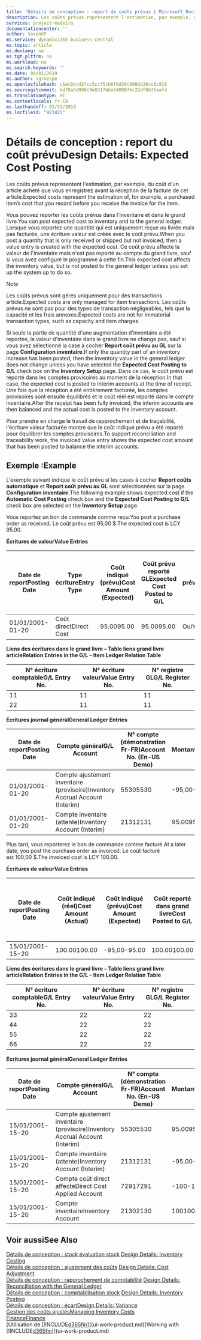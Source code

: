 ```yaml
---
title: 'Détails de conception : report de coûts prévus | Microsoft Docs'
description: Les coûts prévus représentent l'estimation, par exemple, du coût d'un article acheté que vous enregistrez avant la réception de la facture de cet article.
services: project-madeira
documentationcenter: ''
author: SorenGP
ms.service: dynamics365-business-central
ms.topic: article
ms.devlang: na
ms.tgt_pltfrm: na
ms.workload: na
ms.search.keywords: ''
ms.date: 04/01/2019
ms.author: sgroespe
ms.openlocfilehash: c1ecbbc42fcc5ccf5cb6f0d39c908da36cc8c918
ms.sourcegitcommit: bd78a5d990c9e83174da1409076c22df8b35eafd
ms.translationtype: HT
ms.contentlocale: fr-CA
ms.lasthandoff: 03/31/2019
ms.locfileid: "923425"
---
```

# <a name="design-details-expected-cost-posting"></a><span data-ttu-id="9634d-103">Détails de conception : report du coût prévu</span><span class="sxs-lookup"><span data-stu-id="9634d-103">Design Details: Expected Cost Posting</span></span>
<span data-ttu-id="9634d-104">Les coûts prévus représentent l'estimation, par exemple, du coût d'un article acheté que vous enregistrez avant la réception de la facture de cet article.</span><span class="sxs-lookup"><span data-stu-id="9634d-104">Expected costs represent the estimation of, for example, a purchased item’s cost that you record before you receive the invoice for the item.</span></span>  

 <span data-ttu-id="9634d-105">Vous pouvez reporter les coûts prévus dans l'inventaire et dans le grand livre.</span><span class="sxs-lookup"><span data-stu-id="9634d-105">You can post expected cost to inventory and to the general ledger.</span></span> <span data-ttu-id="9634d-106">Lorsque vous reportez une quantité qui est uniquement reçue ou livrée mais pas facturée, une écriture valeur est créée avec le coût prévu.</span><span class="sxs-lookup"><span data-stu-id="9634d-106">When you post a quantity that is only received or shipped but not invoiced, then a value entry is created with the expected cost.</span></span> <span data-ttu-id="9634d-107">Ce coût prévu affecte la valeur de l'inventaire mais n'est pas reporté au compte du grand livre, sauf si vous avez configuré le programme à cette fin.</span><span class="sxs-lookup"><span data-stu-id="9634d-107">This expected cost affects the inventory value, but is not posted to the general ledger unless you set up the system up to do so.</span></span>  

> [!NOTE]  
>  <span data-ttu-id="9634d-108">Les coûts prévus sont gérés uniquement pour des transactions article.</span><span class="sxs-lookup"><span data-stu-id="9634d-108">Expected costs are only managed for item transactions.</span></span> <span data-ttu-id="9634d-109">Les coûts prévus ne sont pas pour des types de transaction négligeables, tels que la capacité et les frais annexes.</span><span class="sxs-lookup"><span data-stu-id="9634d-109">Expected costs are not for immaterial transaction types, such as capacity and item charges.</span></span>  

 <span data-ttu-id="9634d-110">Si seule la partie de quantité d'une augmentation d'inventaire a été reportée, la valeur d'inventaire dans le grand livre ne change pas, sauf si vous avez sélectionné la case à cocher **Report coût prévu au GL** sur la page **Configuration inventaire**.</span><span class="sxs-lookup"><span data-stu-id="9634d-110">If only the quantity part of an inventory increase has been posted, then the inventory value in the general ledger does not change unless you have selected the **Expected Cost Posting to G/L** check box on the **Inventory Setup** page.</span></span> <span data-ttu-id="9634d-111">Dans ce cas, le coût prévu est reporté dans les comptes provisoires au moment de la réception.</span><span class="sxs-lookup"><span data-stu-id="9634d-111">In that case, the expected cost is posted to interim accounts at the time of receipt.</span></span> <span data-ttu-id="9634d-112">Une fois que la réception a été entièrement facturée, les comptes provisoires sont ensuite équilibrés et le coût réel est reporté dans le compte inventaire.</span><span class="sxs-lookup"><span data-stu-id="9634d-112">After the receipt has been fully invoiced, the interim accounts are then balanced and the actual cost is posted to the inventory account.</span></span>  

 <span data-ttu-id="9634d-113">Pour prendre en charge le travail de rapprochement et de traçabilité, l'écriture valeur facturée montre que le coût indiqué prévu a été reporté pour équilibrer les comptes provisoires.</span><span class="sxs-lookup"><span data-stu-id="9634d-113">To support reconciliation and traceability work, the invoiced value entry shows the expected cost amount that has been posted to balance the interim accounts.</span></span>  

## <a name="example"></a><span data-ttu-id="9634d-114">Exemple :</span><span class="sxs-lookup"><span data-stu-id="9634d-114">Example</span></span>  
 <span data-ttu-id="9634d-115">L'exemple suivant indique le coût prévu si les cases à cocher **Report coûts automatique** et **Report coût prévu au GL** sont sélectionnées sur la page **Configuration inventaire**.</span><span class="sxs-lookup"><span data-stu-id="9634d-115">The following example shows expected cost if the **Automatic Cost Posting** check box and the **Expected Cost Posting to G/L** check box are selected on the **Inventory Setup** page.</span></span>  

 <span data-ttu-id="9634d-116">Vous reportez un bon de commande comme reçu.</span><span class="sxs-lookup"><span data-stu-id="9634d-116">You post a purchase order as received.</span></span> <span data-ttu-id="9634d-117">Le coût prévu est 95,00 $.</span><span class="sxs-lookup"><span data-stu-id="9634d-117">The expected cost is LCY 95.00.</span></span>  

 <span data-ttu-id="9634d-118">**Écritures de valeur**</span><span class="sxs-lookup"><span data-stu-id="9634d-118">**Value Entries**</span></span>  

|<span data-ttu-id="9634d-119">Date de report</span><span class="sxs-lookup"><span data-stu-id="9634d-119">Posting Date</span></span>|<span data-ttu-id="9634d-120">Type écriture</span><span class="sxs-lookup"><span data-stu-id="9634d-120">Entry Type</span></span>|<span data-ttu-id="9634d-121">Coût indiqué (prévu)</span><span class="sxs-lookup"><span data-stu-id="9634d-121">Cost Amount (Expected)</span></span>|<span data-ttu-id="9634d-122">Coût prévu reporté GL</span><span class="sxs-lookup"><span data-stu-id="9634d-122">Expected Cost Posted to G/L</span></span>|<span data-ttu-id="9634d-123">Coût prévu</span><span class="sxs-lookup"><span data-stu-id="9634d-123">Expected Cost</span></span>|<span data-ttu-id="9634d-124">N° écriture article gr. livre</span><span class="sxs-lookup"><span data-stu-id="9634d-124">Item Ledger Entry No.</span></span>|<span data-ttu-id="9634d-125">N° séquence </span><span class="sxs-lookup"><span data-stu-id="9634d-125">Entry No.</span></span>|  
|------------------|----------------|------------------------------|----------------------------------|-------------------|---------------------------|---------------|  
|<span data-ttu-id="9634d-126">01/01/20</span><span class="sxs-lookup"><span data-stu-id="9634d-126">01-01-20</span></span>|<span data-ttu-id="9634d-127">Coût direct</span><span class="sxs-lookup"><span data-stu-id="9634d-127">Direct Cost</span></span>|<span data-ttu-id="9634d-128">95.00</span><span class="sxs-lookup"><span data-stu-id="9634d-128">95.00</span></span>|<span data-ttu-id="9634d-129">95.00</span><span class="sxs-lookup"><span data-stu-id="9634d-129">95.00</span></span>|<span data-ttu-id="9634d-130">Oui</span><span class="sxs-lookup"><span data-stu-id="9634d-130">Yes</span></span>|<span data-ttu-id="9634d-131">1</span><span class="sxs-lookup"><span data-stu-id="9634d-131">1</span></span>|<span data-ttu-id="9634d-132">1</span><span class="sxs-lookup"><span data-stu-id="9634d-132">1</span></span>|  

 <span data-ttu-id="9634d-133">**Liens des écritures dans le grand livre – Table liens grand livre article**</span><span class="sxs-lookup"><span data-stu-id="9634d-133">**Relation Entries in the G/L – Item Ledger Relation Table**</span></span>  

|<span data-ttu-id="9634d-134">N° écriture comptable</span><span class="sxs-lookup"><span data-stu-id="9634d-134">G/L Entry No.</span></span>|<span data-ttu-id="9634d-135">N° écriture valeur</span><span class="sxs-lookup"><span data-stu-id="9634d-135">Value Entry No.</span></span>|<span data-ttu-id="9634d-136">N° registre GL</span><span class="sxs-lookup"><span data-stu-id="9634d-136">G/L Register No.</span></span>|  
|--------------------|---------------------|-----------------------|  
|<span data-ttu-id="9634d-137">1</span><span class="sxs-lookup"><span data-stu-id="9634d-137">1</span></span>|<span data-ttu-id="9634d-138">1</span><span class="sxs-lookup"><span data-stu-id="9634d-138">1</span></span>|<span data-ttu-id="9634d-139">1</span><span class="sxs-lookup"><span data-stu-id="9634d-139">1</span></span>|  
|<span data-ttu-id="9634d-140">2</span><span class="sxs-lookup"><span data-stu-id="9634d-140">2</span></span>|<span data-ttu-id="9634d-141">1</span><span class="sxs-lookup"><span data-stu-id="9634d-141">1</span></span>|<span data-ttu-id="9634d-142">1</span><span class="sxs-lookup"><span data-stu-id="9634d-142">1</span></span>|  

 <span data-ttu-id="9634d-143">**Écritures journal général**</span><span class="sxs-lookup"><span data-stu-id="9634d-143">**General Ledger Entries**</span></span>  

|<span data-ttu-id="9634d-144">Date de report</span><span class="sxs-lookup"><span data-stu-id="9634d-144">Posting Date</span></span>|<span data-ttu-id="9634d-145">Compte général</span><span class="sxs-lookup"><span data-stu-id="9634d-145">G/L Account</span></span>|<span data-ttu-id="9634d-146">N° compte (démonstration Fr-FR)</span><span class="sxs-lookup"><span data-stu-id="9634d-146">Account No. (En-US Demo)</span></span>|<span data-ttu-id="9634d-147">Montant</span><span class="sxs-lookup"><span data-stu-id="9634d-147">Amount</span></span>|<span data-ttu-id="9634d-148">N° séquence </span><span class="sxs-lookup"><span data-stu-id="9634d-148">Entry No.</span></span>|  
|------------------|------------------|---------------------------------|------------|---------------|  
|<span data-ttu-id="9634d-149">01/01/20</span><span class="sxs-lookup"><span data-stu-id="9634d-149">01-01-20</span></span>|<span data-ttu-id="9634d-150">Compte ajustement inventaire (provisoire)</span><span class="sxs-lookup"><span data-stu-id="9634d-150">Inventory Accrual Account (Interim)</span></span>|<span data-ttu-id="9634d-151">5530</span><span class="sxs-lookup"><span data-stu-id="9634d-151">5530</span></span>|<span data-ttu-id="9634d-152">-95,00</span><span class="sxs-lookup"><span data-stu-id="9634d-152">-95.00</span></span>|<span data-ttu-id="9634d-153">2</span><span class="sxs-lookup"><span data-stu-id="9634d-153">2</span></span>|  
|<span data-ttu-id="9634d-154">01/01/20</span><span class="sxs-lookup"><span data-stu-id="9634d-154">01-01-20</span></span>|<span data-ttu-id="9634d-155">Compte inventaire (attente)</span><span class="sxs-lookup"><span data-stu-id="9634d-155">Inventory Account (Interim)</span></span>|<span data-ttu-id="9634d-156">2131</span><span class="sxs-lookup"><span data-stu-id="9634d-156">2131</span></span>|<span data-ttu-id="9634d-157">95.00</span><span class="sxs-lookup"><span data-stu-id="9634d-157">95.00</span></span>|<span data-ttu-id="9634d-158">1</span><span class="sxs-lookup"><span data-stu-id="9634d-158">1</span></span>|  

 <span data-ttu-id="9634d-159">Plus tard, vous reporterez le bon de commande comme facturé.</span><span class="sxs-lookup"><span data-stu-id="9634d-159">At a later date, you post the purchase order as invoiced.</span></span> <span data-ttu-id="9634d-160">Le coût facturé est 100,00 $.</span><span class="sxs-lookup"><span data-stu-id="9634d-160">The invoiced cost is LCY 100.00.</span></span>  

 <span data-ttu-id="9634d-161">**Écritures de valeur**</span><span class="sxs-lookup"><span data-stu-id="9634d-161">**Value Entries**</span></span>  

|<span data-ttu-id="9634d-162">Date de report</span><span class="sxs-lookup"><span data-stu-id="9634d-162">Posting Date</span></span>|<span data-ttu-id="9634d-163">Coût indiqué (réel)</span><span class="sxs-lookup"><span data-stu-id="9634d-163">Cost Amount (Actual)</span></span>|<span data-ttu-id="9634d-164">Coût indiqué (prévu)</span><span class="sxs-lookup"><span data-stu-id="9634d-164">Cost Amount (Expected)</span></span>|<span data-ttu-id="9634d-165">Coût reporté dans grand livre</span><span class="sxs-lookup"><span data-stu-id="9634d-165">Cost Posted to G/L</span></span>|<span data-ttu-id="9634d-166">Coût prévu</span><span class="sxs-lookup"><span data-stu-id="9634d-166">Expected Cost</span></span>|<span data-ttu-id="9634d-167">N° écriture article gr. livre</span><span class="sxs-lookup"><span data-stu-id="9634d-167">Item Ledger Entry No.</span></span>|<span data-ttu-id="9634d-168">N° séquence </span><span class="sxs-lookup"><span data-stu-id="9634d-168">Entry No.</span></span>|  
|------------------|----------------------------|------------------------------|-------------------------|-------------------|---------------------------|---------------|  
|<span data-ttu-id="9634d-169">15/01/20</span><span class="sxs-lookup"><span data-stu-id="9634d-169">01-15-20</span></span>|<span data-ttu-id="9634d-170">100.00</span><span class="sxs-lookup"><span data-stu-id="9634d-170">100.00</span></span>|<span data-ttu-id="9634d-171">-95,00</span><span class="sxs-lookup"><span data-stu-id="9634d-171">-95.00</span></span>|<span data-ttu-id="9634d-172">100.00</span><span class="sxs-lookup"><span data-stu-id="9634d-172">100.00</span></span>|<span data-ttu-id="9634d-173">Non</span><span class="sxs-lookup"><span data-stu-id="9634d-173">No</span></span>|<span data-ttu-id="9634d-174">1</span><span class="sxs-lookup"><span data-stu-id="9634d-174">1</span></span>|<span data-ttu-id="9634d-175">2</span><span class="sxs-lookup"><span data-stu-id="9634d-175">2</span></span>|  

 <span data-ttu-id="9634d-176">**Liens des écritures dans le grand livre – Table liens grand livre article**</span><span class="sxs-lookup"><span data-stu-id="9634d-176">**Relation Entries in the G/L – Item Ledger Relation Table**</span></span>  

|<span data-ttu-id="9634d-177">N° écriture comptable</span><span class="sxs-lookup"><span data-stu-id="9634d-177">G/L Entry No.</span></span>|<span data-ttu-id="9634d-178">N° écriture valeur</span><span class="sxs-lookup"><span data-stu-id="9634d-178">Value Entry No.</span></span>|<span data-ttu-id="9634d-179">N° registre GL</span><span class="sxs-lookup"><span data-stu-id="9634d-179">G/L Register No.</span></span>|  
|--------------------|---------------------|-----------------------|  
|<span data-ttu-id="9634d-180">3</span><span class="sxs-lookup"><span data-stu-id="9634d-180">3</span></span>|<span data-ttu-id="9634d-181">2</span><span class="sxs-lookup"><span data-stu-id="9634d-181">2</span></span>|<span data-ttu-id="9634d-182">2</span><span class="sxs-lookup"><span data-stu-id="9634d-182">2</span></span>|  
|<span data-ttu-id="9634d-183">4</span><span class="sxs-lookup"><span data-stu-id="9634d-183">4</span></span>|<span data-ttu-id="9634d-184">2</span><span class="sxs-lookup"><span data-stu-id="9634d-184">2</span></span>|<span data-ttu-id="9634d-185">2</span><span class="sxs-lookup"><span data-stu-id="9634d-185">2</span></span>|  
|<span data-ttu-id="9634d-186">5</span><span class="sxs-lookup"><span data-stu-id="9634d-186">5</span></span>|<span data-ttu-id="9634d-187">2</span><span class="sxs-lookup"><span data-stu-id="9634d-187">2</span></span>|<span data-ttu-id="9634d-188">2</span><span class="sxs-lookup"><span data-stu-id="9634d-188">2</span></span>|  
|<span data-ttu-id="9634d-189">6</span><span class="sxs-lookup"><span data-stu-id="9634d-189">6</span></span>|<span data-ttu-id="9634d-190">2</span><span class="sxs-lookup"><span data-stu-id="9634d-190">2</span></span>|<span data-ttu-id="9634d-191">2</span><span class="sxs-lookup"><span data-stu-id="9634d-191">2</span></span>|  

 <span data-ttu-id="9634d-192">**Écritures journal général**</span><span class="sxs-lookup"><span data-stu-id="9634d-192">**General Ledger Entries**</span></span>  

|<span data-ttu-id="9634d-193">Date de report</span><span class="sxs-lookup"><span data-stu-id="9634d-193">Posting Date</span></span>|<span data-ttu-id="9634d-194">Compte général</span><span class="sxs-lookup"><span data-stu-id="9634d-194">G/L Account</span></span>|<span data-ttu-id="9634d-195">N° compte (démonstration Fr-FR)</span><span class="sxs-lookup"><span data-stu-id="9634d-195">Account No. (En-US Demo)</span></span>|<span data-ttu-id="9634d-196">Montant</span><span class="sxs-lookup"><span data-stu-id="9634d-196">Amount</span></span>|<span data-ttu-id="9634d-197">N° séquence </span><span class="sxs-lookup"><span data-stu-id="9634d-197">Entry No.</span></span>|  
|------------------|------------------|---------------------------------|------------|---------------|  
|<span data-ttu-id="9634d-198">15/01/20</span><span class="sxs-lookup"><span data-stu-id="9634d-198">01-15-20</span></span>|<span data-ttu-id="9634d-199">Compte ajustement inventaire (provisoire)</span><span class="sxs-lookup"><span data-stu-id="9634d-199">Inventory Accrual Account (Interim)</span></span>|<span data-ttu-id="9634d-200">5530</span><span class="sxs-lookup"><span data-stu-id="9634d-200">5530</span></span>|<span data-ttu-id="9634d-201">95.00</span><span class="sxs-lookup"><span data-stu-id="9634d-201">95.00</span></span>|<span data-ttu-id="9634d-202">4</span><span class="sxs-lookup"><span data-stu-id="9634d-202">4</span></span>|  
|<span data-ttu-id="9634d-203">15/01/20</span><span class="sxs-lookup"><span data-stu-id="9634d-203">01-15-20</span></span>|<span data-ttu-id="9634d-204">Compte inventaire (attente)</span><span class="sxs-lookup"><span data-stu-id="9634d-204">Inventory Account (Interim)</span></span>|<span data-ttu-id="9634d-205">2131</span><span class="sxs-lookup"><span data-stu-id="9634d-205">2131</span></span>|<span data-ttu-id="9634d-206">-95,00</span><span class="sxs-lookup"><span data-stu-id="9634d-206">-95.00</span></span>|<span data-ttu-id="9634d-207">3</span><span class="sxs-lookup"><span data-stu-id="9634d-207">3</span></span>|  
|<span data-ttu-id="9634d-208">15/01/20</span><span class="sxs-lookup"><span data-stu-id="9634d-208">01-15-20</span></span>|<span data-ttu-id="9634d-209">Compte coût direct affecté</span><span class="sxs-lookup"><span data-stu-id="9634d-209">Direct Cost Applied Account</span></span>|<span data-ttu-id="9634d-210">7291</span><span class="sxs-lookup"><span data-stu-id="9634d-210">7291</span></span>|<span data-ttu-id="9634d-211">-100</span><span class="sxs-lookup"><span data-stu-id="9634d-211">-100</span></span>|<span data-ttu-id="9634d-212">6</span><span class="sxs-lookup"><span data-stu-id="9634d-212">6</span></span>|  
|<span data-ttu-id="9634d-213">15/01/20</span><span class="sxs-lookup"><span data-stu-id="9634d-213">01-15-20</span></span>|<span data-ttu-id="9634d-214">Compte inventaire</span><span class="sxs-lookup"><span data-stu-id="9634d-214">Inventory Account</span></span>|<span data-ttu-id="9634d-215">2130</span><span class="sxs-lookup"><span data-stu-id="9634d-215">2130</span></span>|<span data-ttu-id="9634d-216">100</span><span class="sxs-lookup"><span data-stu-id="9634d-216">100</span></span>|<span data-ttu-id="9634d-217">5</span><span class="sxs-lookup"><span data-stu-id="9634d-217">5</span></span>|  

## <a name="see-also"></a><span data-ttu-id="9634d-218">Voir aussi</span><span class="sxs-lookup"><span data-stu-id="9634d-218">See Also</span></span>
 <span data-ttu-id="9634d-219">[Détails de conception : stock évaluation stock](design-details-inventory-costing.md) </span><span class="sxs-lookup"><span data-stu-id="9634d-219">[Design Details: Inventory Costing](design-details-inventory-costing.md) </span></span>  
 <span data-ttu-id="9634d-220">[Détails de conception : ajustement des coûts](design-details-cost-adjustment.md) </span><span class="sxs-lookup"><span data-stu-id="9634d-220">[Design Details: Cost Adjustment](design-details-cost-adjustment.md) </span></span>  
 <span data-ttu-id="9634d-221">[Détails de conception : rapprochement de comptabilité](design-details-reconciliation-with-the-general-ledger.md) </span><span class="sxs-lookup"><span data-stu-id="9634d-221">[Design Details: Reconciliation with the General Ledger](design-details-reconciliation-with-the-general-ledger.md) </span></span>  
 <span data-ttu-id="9634d-222">[Détails de conception : comptabilisation stock](design-details-inventory-posting.md) </span><span class="sxs-lookup"><span data-stu-id="9634d-222">[Design Details: Inventory Posting](design-details-inventory-posting.md) </span></span>  
 [<span data-ttu-id="9634d-223">Détails de conception : écart</span><span class="sxs-lookup"><span data-stu-id="9634d-223">Design Details: Variance</span></span>](design-details-variance.md)  
 [<span data-ttu-id="9634d-224">Gestion des coûts ajustés</span><span class="sxs-lookup"><span data-stu-id="9634d-224">Managing Inventory Costs</span></span>](finance-manage-inventory-costs.md)  
 [<span data-ttu-id="9634d-225">Finance</span><span class="sxs-lookup"><span data-stu-id="9634d-225">Finance</span></span>](finance.md)  
 <span data-ttu-id="9634d-226">[Utilisation de [!INCLUDE[d365fin](includes/d365fin_md.md)]](ui-work-product.md)</span><span class="sxs-lookup"><span data-stu-id="9634d-226">[Working with [!INCLUDE[d365fin](includes/d365fin_md.md)]](ui-work-product.md)</span></span>
